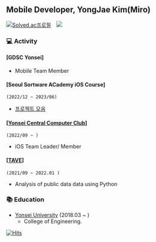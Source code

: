 ## Mobile Developer, YongJae Kim(Miro)
[![Solved.ac프로필](http://mazassumnida.wtf/api/mini/generate_badge?boj=longlivedrgn)](https://solved.ac/longlivedrgn)
<a href="https://longlivedrgn-miro.tistory.com">
    <img 
        src="http://img.shields.io/badge/-Tech%20Blog-655ced?style=flat&logo=github&link=https://longlivedrgn-miro.tistory.com"
        style="height : auto; margin-left : 10px; margin-right : 10px;"/>
</a>

### 💻 Activity
#### [GDSC Yonsei]
- Mobile Team Member
#### [Seoul Sortware ACademy iOS Course] 
`(2022/12 ~ 2023/06)`
- [프로젝트 모음](https://github.com/longlivedrgn/SeSAC-iOS-Projects)
#### [[Yonsei Central Computer Club](https://linktr.ee/yonsei_computer_club)] 
`(2022/09 ~ )`
- iOS Team Leader/ Member
#### [[TAVE](https://tavewave.github.io)] 
`(2021/09 ~ 2022.01 )`
- Analysis of public data data using Python

### 📚 Education
- [Yonsei University](https://www.yonsei.ac.kr/sc/index.jsp) (2018.03 ~ )
    - College of Engineering.
 
[![Hits](https://hits.seeyoufarm.com/api/count/incr/badge.svg?url=https%3A%2F%2Fgithub.com%2Flonglivedrgn&count_bg=%2379C83D&title_bg=%236005F3&icon=&icon_color=%238E0C0C&title=hits&edge_flat=false)](https://hits.seeyoufarm.com)




<!--
**longlivedrgn/longlivedrgn** is a ✨ _special_ ✨ repository because its `README.md` (this file) appears on your GitHub profile.

Here are some ideas to get you started:

- 🔭 I’m currently working on ...
- 🌱 I’m currently learning ...
- 👯 I’m looking to collaborate on ...
- 🤔 I’m looking for help with ...
- 💬 Ask me about ...
- 📫 How to reach me: ...
- 😄 Pronouns: ...
- ⚡ Fun fact: ...
-->
